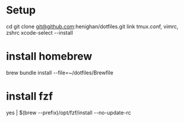 # Setup

cd
git clone git@github.com:henighan/dotfiles.git
link tmux.conf, vimrc, zshrc
xcode-select --install
# install homebrew
brew bundle install --file=~/dotfiles/Brewfile
# install fzf
yes | $(brew --prefix)/opt/fzf/install --no-update-rc
